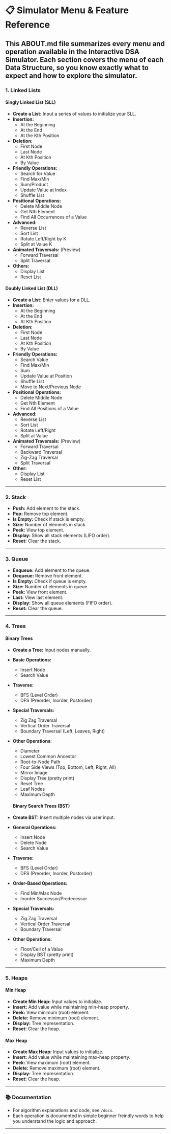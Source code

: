 # 📋 Simulator Menu & Feature Reference

This ABOUT.md file summarizes every menu and operation available in the Interactive DSA Simulator. Each section covers the menu of each Data Structure, so you know exactly what to expect and how to explore the simulator.
---
### 1. Linked Lists

#### Singly Linked List (SLL)
- **Create a List:** Input a series of values to initialize your SLL.
- **Insertion:**
  - At the Beginning
  - At the End
  - At the Kth Position
- **Deletion:**
  - First Node
  - Last Node
  - At Kth Position
  - By Value
- **Friendly Operations:**
  - Search for Value
  - Find Max/Min
  - Sum/Product
  - Update Value at Index
  - Shuffle List
- **Positional Operations:**
  - Delete Middle Node
  - Get Nth Element
  - Find All Occurrences of a Value
- **Advanced:**
  - Reverse List
  - Sort List
  - Rotate Left/Right by K
  - Split at Value K
- **Animated Traversals:** (Preview)
  - Forward Traversal
  - Split Traversal
- **Others:**
  - Display List
  - Reset List

#### Doubly Linked List (DLL)
- **Create a List:** Enter values for a DLL.
- **Insertion:**
  - At the Beginning
  - At the End
  - At Kth Position
- **Deletion:**
  - First Node
  - Last Node
  - At Kth Position
  - By Value
- **Friendly Operations:**
  - Search Value
  - Find Max/Min
  - Sum
  - Update Value at Position
  - Shuffle List
  - Move to Next/Previous Node
- **Positional Operations:**
  - Delete Middle Node
  - Get Nth Element
  - Find All Positions of a Value
- **Advanced:**
  - Reverse List
  - Sort List
  - Rotate Left/Right
  - Split at Value
- **Animated Traversals:** (Preview)
  - Forward Traversal
  - Backward Traversal
  - Zig-Zag Traversal
  - Split Traversal
- **Other:**
  - Display List
  - Reset List
---
### 2. Stack

- **Push:** Add element to the stack.
- **Pop:** Remove top element.
- **Is Empty:** Check if stack is empty.
- **Size:** Number of elements in stack.
- **Peek:** View top element.
- **Display:** Show all stack elements (LIFO order).
- **Reset:** Clear the stack.

---

### 3. Queue

- **Enqueue:** Add element to the queue.
- **Dequeue:** Remove front element.
- **Is Empty:** Check if queue is empty.
- **Size:** Number of elements in queue.
- **Peek:** View front element.
- **Last:** View last element.
- **Display:** Show all queue elements (FIFO order).
- **Reset:** Clear the queue.
---

### 4. Trees

#### Binary Trees
- **Create a Tree:** Input nodes manually.
- **Basic Operations:**
  - Insert Node
  - Search Value
- **Traverse:**
  - BFS (Level Order)
  - DFS (Preorder, Inorder, Postorder)
- **Special Traversals:**
  - Zig Zag Traversal
  - Vertical Order Traversal
  - Boundary Traversal (Left, Leaves, Right)
- **Other Operations:**
  - Diameter
  - Lowest Common Ancestor
  - Root-to-Node Path
  - Four Side Views (Top, Bottom, Left, Right, All)
  - Mirror Image
  - Display Tree (pretty print)
  - Reset Tree
  - Leaf Nodes
  - Maximum Depth
  
  #### Binary Search Trees (BST)
- **Create BST:** Insert multiple nodes via user input.
- **General Operations:**
  - Insert Node
  - Delete Node
  - Search Value
- **Traverse:**
  - BFS (Level Order)
  - DFS (Preorder, Inorder, Postorder)
- **Order-Based Operations:**
  - Find Min/Max Node
  - Inorder Successor/Predecessor
- **Special Traversals:**
  - Zig Zag Traversal
  - Vertical Order Traversal
  - Boundary Traversal
- **Other Operations:**
  - Floor/Ceil of a Value
  - Display BST (pretty print)
  - Maximum Depth

---

### 5. Heaps

#### Min Heap
- **Create Min Heap:** Input values to initialize.
- **Insert:** Add value while maintaining min-heap property.
- **Peek:** View minimum (root) element.
- **Delete:** Remove minimum (root) element.
- **Display:** Tree representation.
- **Reset:** Clear the heap.

#### Max Heap
- **Create Max Heap:** Input values to initialize.
- **Insert:** Add value while maintaining max-heap property.
- **Peek:** View maximum (root) element.
- **Delete:** Remove maximum (root) element.
- **Display:** Tree representation.
- **Reset:** Clear the heap.

---

### 📚 Documentation

- For algorithm explanations and code, see `/docs`.
- Each operation is documented in simple beginner freindly words to help you understand the logic and approach.

---
